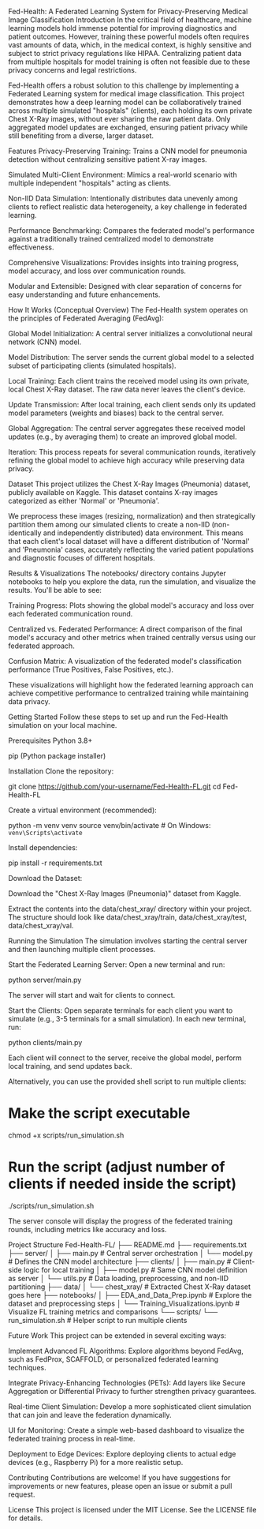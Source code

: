 Fed-Health: A Federated Learning System for Privacy-Preserving Medical Image Classification
Introduction
In the critical field of healthcare, machine learning models hold immense potential for improving diagnostics and patient outcomes. However, training these powerful models often requires vast amounts of data, which, in the medical context, is highly sensitive and subject to strict privacy regulations like HIPAA. Centralizing patient data from multiple hospitals for model training is often not feasible due to these privacy concerns and legal restrictions.

Fed-Health offers a robust solution to this challenge by implementing a Federated Learning system for medical image classification. This project demonstrates how a deep learning model can be collaboratively trained across multiple simulated "hospitals" (clients), each holding its own private Chest X-Ray images, without ever sharing the raw patient data. Only aggregated model updates are exchanged, ensuring patient privacy while still benefiting from a diverse, larger dataset.

Features
Privacy-Preserving Training: Trains a CNN model for pneumonia detection without centralizing sensitive patient X-ray images.

Simulated Multi-Client Environment: Mimics a real-world scenario with multiple independent "hospitals" acting as clients.

Non-IID Data Simulation: Intentionally distributes data unevenly among clients to reflect realistic data heterogeneity, a key challenge in federated learning.

Performance Benchmarking: Compares the federated model's performance against a traditionally trained centralized model to demonstrate effectiveness.

Comprehensive Visualizations: Provides insights into training progress, model accuracy, and loss over communication rounds.

Modular and Extensible: Designed with clear separation of concerns for easy understanding and future enhancements.

How It Works (Conceptual Overview)
The Fed-Health system operates on the principles of Federated Averaging (FedAvg):

Global Model Initialization: A central server initializes a convolutional neural network (CNN) model.

Model Distribution: The server sends the current global model to a selected subset of participating clients (simulated hospitals).

Local Training: Each client trains the received model using its own private, local Chest X-Ray dataset. The raw data never leaves the client's device.

Update Transmission: After local training, each client sends only its updated model parameters (weights and biases) back to the central server.

Global Aggregation: The central server aggregates these received model updates (e.g., by averaging them) to create an improved global model.

Iteration: This process repeats for several communication rounds, iteratively refining the global model to achieve high accuracy while preserving data privacy.

Dataset
This project utilizes the Chest X-Ray Images (Pneumonia) dataset, publicly available on Kaggle. This dataset contains X-ray images categorized as either 'Normal' or 'Pneumonia'.

We preprocess these images (resizing, normalization) and then strategically partition them among our simulated clients to create a non-IID (non-identically and independently distributed) data environment. This means that each client's local dataset will have a different distribution of 'Normal' and 'Pneumonia' cases, accurately reflecting the varied patient populations and diagnostic focuses of different hospitals.

Results & Visualizations
The notebooks/ directory contains Jupyter notebooks to help you explore the data, run the simulation, and visualize the results. You'll be able to see:

Training Progress: Plots showing the global model's accuracy and loss over each federated communication round.

Centralized vs. Federated Performance: A direct comparison of the final model's accuracy and other metrics when trained centrally versus using our federated approach.

Confusion Matrix: A visualization of the federated model's classification performance (True Positives, False Positives, etc.).

These visualizations will highlight how the federated learning approach can achieve competitive performance to centralized training while maintaining data privacy.

Getting Started
Follow these steps to set up and run the Fed-Health simulation on your local machine.

Prerequisites
Python 3.8+

pip (Python package installer)

Installation
Clone the repository:

git clone https://github.com/your-username/Fed-Health-FL.git
cd Fed-Health-FL

Create a virtual environment (recommended):

python -m venv venv
source venv/bin/activate  # On Windows: `venv\Scripts\activate`

Install dependencies:

pip install -r requirements.txt

Download the Dataset:

Download the "Chest X-Ray Images (Pneumonia)" dataset from Kaggle.

Extract the contents into the data/chest_xray/ directory within your project. The structure should look like data/chest_xray/train, data/chest_xray/test, data/chest_xray/val.

Running the Simulation
The simulation involves starting the central server and then launching multiple client processes.

Start the Federated Learning Server:
Open a new terminal and run:

python server/main.py

The server will start and wait for clients to connect.

Start the Clients:
Open separate terminals for each client you want to simulate (e.g., 3-5 terminals for a small simulation). In each new terminal, run:

python clients/main.py

Each client will connect to the server, receive the global model, perform local training, and send updates back.

Alternatively, you can use the provided shell script to run multiple clients:

# Make the script executable
chmod +x scripts/run_simulation.sh
# Run the script (adjust number of clients if needed inside the script)
./scripts/run_simulation.sh

The server console will display the progress of the federated training rounds, including metrics like accuracy and loss.

Project Structure
Fed-Health-FL/
├── README.md
├── requirements.txt
├── server/
│   ├── main.py        # Central server orchestration
│   └── model.py       # Defines the CNN model architecture
├── clients/
│   ├── main.py        # Client-side logic for local training
│   ├── model.py       # Same CNN model definition as server
│   └── utils.py       # Data loading, preprocessing, and non-IID partitioning
├── data/
│   └── chest_xray/    # Extracted Chest X-Ray dataset goes here
├── notebooks/
│   ├── EDA_and_Data_Prep.ipynb  # Explore the dataset and preprocessing steps
│   └── Training_Visualizations.ipynb # Visualize FL training metrics and comparisons
└── scripts/
    └── run_simulation.sh # Helper script to run multiple clients

Future Work
This project can be extended in several exciting ways:

Implement Advanced FL Algorithms: Explore algorithms beyond FedAvg, such as FedProx, SCAFFOLD, or personalized federated learning techniques.

Integrate Privacy-Enhancing Technologies (PETs): Add layers like Secure Aggregation or Differential Privacy to further strengthen privacy guarantees.

Real-time Client Simulation: Develop a more sophisticated client simulation that can join and leave the federation dynamically.

UI for Monitoring: Create a simple web-based dashboard to visualize the federated training process in real-time.

Deployment to Edge Devices: Explore deploying clients to actual edge devices (e.g., Raspberry Pi) for a more realistic setup.

Contributing
Contributions are welcome! If you have suggestions for improvements or new features, please open an issue or submit a pull request.

License
This project is licensed under the MIT License. See the LICENSE file for details.

